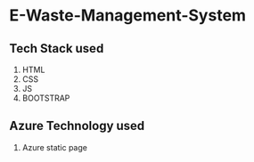 # E-Waste-Management-System
## Tech Stack used 
1. HTML
2. CSS
3. JS
4. BOOTSTRAP

## Azure Technology used
1. Azure static page
